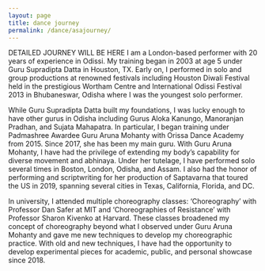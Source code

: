 ```yaml
---
layout: page
title: dance journey
permalink: /dance/asajourney/
---
```

DETAILED JOURNEY WILL BE HERE
I am a London-based performer with 20 years of experience in Odissi. My training began in 2003 at age 5 under Guru Supradipta Datta in Houston, TX. Early on, I performed in solo and group productions at renowned festivals including Houston Diwali Festival held in the prestigious Wortham Centre and International Odissi Festival 2013 in Bhubaneswar, Odisha where I was the youngest solo performer.

While Guru Supradipta Datta built my foundations, I was lucky enough to have other gurus in Odisha including Gurus Aloka Kanungo, Manoranjan Pradhan, and Sujata Mahapatra. In particular, I began training under Padmashree Awardee Guru Aruna Mohanty with Orissa Dance Academy from 2015. Since 2017, she has been my main guru.
With Guru Aruna Mohanty, I have had the privilege of extending my body’s capability for diverse movement and abhinaya. Under her tutelage, I have performed solo several times in Boston, London, Odisha, and Assam. I also had the honor of performing and scriptwriting for her production of Saptavarna that toured the US in 2019, spanning several cities in Texas, California, Florida, and DC.

In university, I attended multiple choreography classes: ‘Choreography’ with Professor Dan Safer at MIT and ‘Choreographies of Resistance’ with Professor Sharon Kivenko at Harvard. These classes broadened my concept of choreography beyond what I observed under Guru Aruna Mohanty and gave me new techniques to develop my choreographic practice. With old and new techniques, I have had the opportunity to develop experimental pieces for academic, public, and personal showcase since 2018.